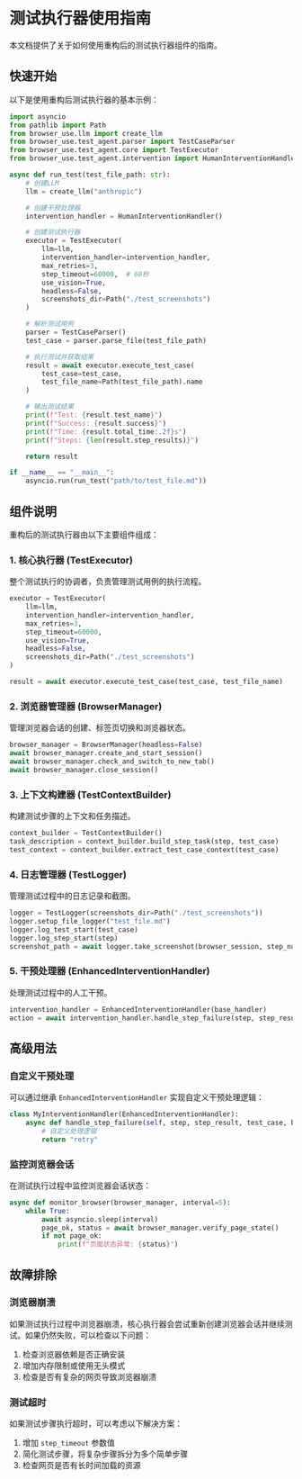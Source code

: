 # 测试执行器使用指南

本文档提供了关于如何使用重构后的测试执行器组件的指南。

## 快速开始

以下是使用重构后测试执行器的基本示例：

```python
import asyncio
from pathlib import Path
from browser_use.llm import create_llm
from browser_use.test_agent.parser import TestCaseParser
from browser_use.test_agent.core import TestExecutor
from browser_use.test_agent.intervention import HumanInterventionHandler

async def run_test(test_file_path: str):
    # 创建LLM
    llm = create_llm("anthropic")

    # 创建干预处理器
    intervention_handler = HumanInterventionHandler()

    # 创建测试执行器
    executor = TestExecutor(
        llm=llm,
        intervention_handler=intervention_handler,
        max_retries=3,
        step_timeout=60000,  # 60秒
        use_vision=True,
        headless=False,
        screenshots_dir=Path("./test_screenshots")
    )

    # 解析测试用例
    parser = TestCaseParser()
    test_case = parser.parse_file(test_file_path)

    # 执行测试并获取结果
    result = await executor.execute_test_case(
        test_case=test_case,
        test_file_name=Path(test_file_path).name
    )

    # 输出测试结果
    print(f"Test: {result.test_name}")
    print(f"Success: {result.success}")
    print(f"Time: {result.total_time:.2f}s")
    print(f"Steps: {len(result.step_results)}")

    return result

if __name__ == "__main__":
    asyncio.run(run_test("path/to/test_file.md"))
```

## 组件说明

重构后的测试执行器由以下主要组件组成：

### 1. 核心执行器 (TestExecutor)

整个测试执行的协调者，负责管理测试用例的执行流程。

```python
executor = TestExecutor(
    llm=llm,
    intervention_handler=intervention_handler,
    max_retries=3,
    step_timeout=60000,
    use_vision=True,
    headless=False,
    screenshots_dir=Path("./test_screenshots")
)

result = await executor.execute_test_case(test_case, test_file_name)
```

### 2. 浏览器管理器 (BrowserManager)

管理浏览器会话的创建、标签页切换和浏览器状态。

```python
browser_manager = BrowserManager(headless=False)
await browser_manager.create_and_start_session()
await browser_manager.check_and_switch_to_new_tab()
await browser_manager.close_session()
```

### 3. 上下文构建器 (TestContextBuilder)

构建测试步骤的上下文和任务描述。

```python
context_builder = TestContextBuilder()
task_description = context_builder.build_step_task(step, test_case)
test_context = context_builder.extract_test_case_context(test_case)
```

### 4. 日志管理器 (TestLogger)

管理测试过程中的日志记录和截图。

```python
logger = TestLogger(screenshots_dir=Path("./test_screenshots"))
logger.setup_file_logger("test_file.md")
logger.log_test_start(test_case)
logger.log_step_start(step)
screenshot_path = await logger.take_screenshot(browser_session, step_number)
```

### 5. 干预处理器 (EnhancedInterventionHandler)

处理测试过程中的人工干预。

```python
intervention_handler = EnhancedInterventionHandler(base_handler)
action = await intervention_handler.handle_step_failure(step, step_result, test_case, browser_manager, max_retries)
```

## 高级用法

### 自定义干预处理

可以通过继承 `EnhancedInterventionHandler` 实现自定义干预处理逻辑：

```python
class MyInterventionHandler(EnhancedInterventionHandler):
    async def handle_step_failure(self, step, step_result, test_case, browser_manager, max_retries):
        # 自定义处理逻辑
        return "retry"
```

### 监控浏览器会话

在测试执行过程中监控浏览器会话状态：

```python
async def monitor_browser(browser_manager, interval=5):
    while True:
        await asyncio.sleep(interval)
        page_ok, status = await browser_manager.verify_page_state()
        if not page_ok:
            print(f"页面状态异常: {status}")
```

## 故障排除

### 浏览器崩溃

如果测试执行过程中浏览器崩溃，核心执行器会尝试重新创建浏览器会话并继续测试。如果仍然失败，可以检查以下问题：

1. 检查浏览器依赖是否正确安装
2. 增加内存限制或使用无头模式
3. 检查是否有复杂的网页导致浏览器崩溃

### 测试超时

如果测试步骤执行超时，可以考虑以下解决方案：

1. 增加 `step_timeout` 参数值
2. 简化测试步骤，将复杂步骤拆分为多个简单步骤
3. 检查网页是否有长时间加载的资源
